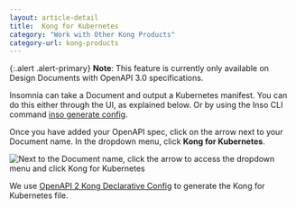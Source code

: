 ```yaml
---
layout: article-detail
title:  Kong for Kubernetes
category: "Work with Other Kong Products"
category-url: kong-products
---
```


{:.alert .alert-primary}
**Note**: This feature is currently only available on Design Documents with OpenAPI 3.0 specifications.

Insomnia can take a Document and output a Kubernetes manifest. You can do this either through the UI, as explained below. Or by using the Inso CLI command [inso generate config](/inso-cli/cli-command-reference/inso-generate-config).

Once you have added your OpenAPI spec, click on the arrow next to your Document name. In the dropdown menu, click **Kong for Kubernetes**.

![Next to the Document name, click the arrow to access the dropdown menu and click Kong for Kubernetes](/assets/images/kong-for-kubernetes.png)

We use [OpenAPI 2 Kong Declarative Config](https://github.com/Kong/insomnia/tree/develop/packages/openapi-2-kong#kong-declarative-config) to generate the Kong for Kubernetes file.
